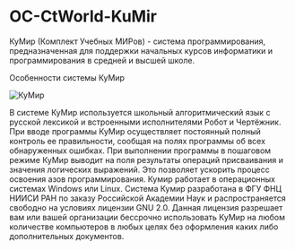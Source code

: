 # OC-CtWorld-KuMir
КуМир (Комплект Учебных МИРов) - система программирования, предназначенная для поддержки начальных курсов информатики и программирования в средней и высшей школе.

Особенности системы КуМир

![КуМир](https://www.niisi.ru/kumir/screen.png)

В системе КуМир используется школьный алгоритмический язык с русской лексикой и встроенными исполнителями Робот и Чертёжник.
При вводе программы КуМир осуществляет постоянный полный контроль ее правильности, сообщая на полях программы об всех обнаруженных ошибках.
При выполнении программы в пошаговом режиме КуМир выводит на поля результаты операций присваивания и значения логических выражений. Это позволяет ускорить процесс освоения азов программирования.
Кумир работает в операционных системах Windows или Linux.
Система Кумир разработана в ФГУ ФНЦ НИИСИ РАН по заказу Российской Академии Наук и распространяется свободно на условиях лицензии GNU 2.0.
Данная лицензия разрешает вам или вашей организации бессрочно использовать КуМир на любом количестве компьютеров в любых целях без оформления каких либо дополнительных документов.
